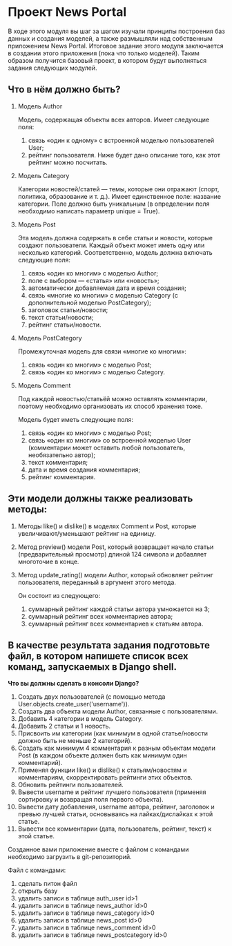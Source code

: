 # Проект News Portal

В ходе этого модуля вы шаг за шагом изучали принципы построения баз данных и создания моделей, а также размышляли над собственным приложением News Portal. Итоговое задание этого модуля заключается в создании этого приложения (пока что только моделей). Таким образом получится базовый проект, в котором будут выполняться задания следующих модулей.

## Что в нём должно быть?

1. Модель Author

   Модель, содержащая объекты всех авторов.
   Имеет следующие поля:
    1.  cвязь «один к одному» с встроенной моделью пользователей User;
    2.  рейтинг пользователя. Ниже будет дано описание того, как этот рейтинг можно посчитать.

2. Модель Category

   Категории новостей/статей — темы, которые они отражают (спорт, политика, образование и т. д.). Имеет единственное поле: название категории. Поле должно быть уникальным (в определении поля необходимо написать параметр unique = True).

3. Модель Post

   Эта модель должна содержать в себе статьи и новости, которые создают пользователи. Каждый объект может иметь одну или несколько категорий.
   Соответственно, модель должна включать следующие поля:
    1.    связь «один ко многим» с моделью Author;
    2.    поле с выбором — «статья» или «новость»;
    3.    автоматически добавляемая дата и время создания;
    4.    связь «многие ко многим» с моделью Category (с дополнительной моделью PostCategory);
    5.    заголовок статьи/новости;
    6.    текст статьи/новости;
    7.    рейтинг статьи/новости.

4. Модель PostCategory

    Промежуточная модель для связи «многие ко многим»:
    1.    связь «один ко многим» с моделью Post;
    2.    связь «один ко многим» с моделью Category.

5. Модель Comment

   Под каждой новостью/статьёй можно оставлять комментарии, поэтому необходимо организовать их способ хранения тоже.

   Модель будет иметь следующие поля:
    1.    связь «один ко многим» с моделью Post;
    2.    связь «один ко многим» со встроенной моделью User (комментарии может оставить любой пользователь, необязательно автор);
    3.    текст комментария;
    4.    дата и время создания комментария;
    5.    рейтинг комментария.

## Эти модели должны также реализовать методы:

1. Методы like() и dislike() в моделях Comment и Post, которые увеличивают/уменьшают рейтинг на единицу.
2. Метод preview() модели Post, который возвращает начало статьи (предварительный просмотр) длиной 124 символа и добавляет многоточие в конце.
3. Метод update_rating() модели Author, который обновляет рейтинг пользователя, переданный в аргумент этого метода.

     Он состоит из следующего:
     1. суммарный рейтинг каждой статьи автора умножается на 3;
     2. суммарный рейтинг всех комментариев автора;
     3. суммарный рейтинг всех комментариев к статьям автора.


## В качестве результата задания подготовьте файл, в котором напишете список всех команд, запускаемых в Django shell.


**Что вы должны сделать в консоли Django?**

1. Создать двух пользователей (с помощью метода User.objects.create_user('username')).
2. Создать два объекта модели Author, связанные с пользователями.
3. Добавить 4 категории в модель Category.
4. Добавить 2 статьи и 1 новость.
5. Присвоить им категории (как минимум в одной статье/новости должно быть не меньше 2 категорий).
6. Создать как минимум 4 комментария к разным объектам модели Post (в каждом объекте должен быть как минимум один комментарий).
7. Применяя функции like() и dislike() к статьям/новостям и комментариям, скорректировать рейтинги этих объектов.
8. Обновить рейтинги пользователей.
9. Вывести username и рейтинг лучшего пользователя (применяя сортировку и возвращая поля первого объекта).
10. Вывести дату добавления, username автора, рейтинг, заголовок и превью лучшей статьи, основываясь на лайках/дислайках к этой статье.
11. Вывести все комментарии (дата, пользователь, рейтинг, текст) к этой статье.

Созданное вами приложение вместе с файлом с командами необходимо загрузить в git-репозиторий.

Файл с командами:

1. сделать питон файл
2. открыть базу
3. удалить записи в таблице auth_user id>1
4. удалить записи в таблице news_author id>0
5. удалить записи в таблице news_category id>0
6. удалить записи в таблице news_post id>0
7. удалить записи в таблице news_comment id>0
8. удалить записи в таблице news_postcategory id>0
